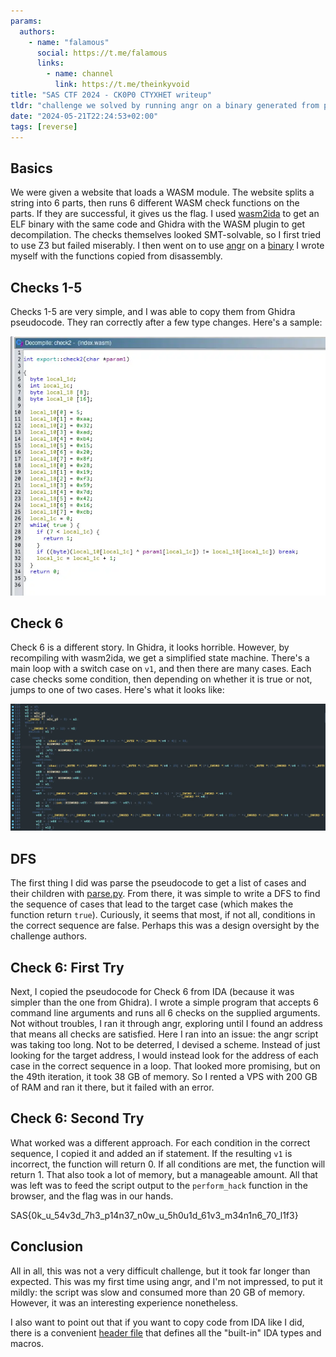 ```yaml
---
params:
  authors:
    - name: "falamous"
      social: https://t.me/falamous
      links:
        - name: channel
          link: https://t.me/theinkyvoid
title: "SAS CTF 2024 - CK0P0 CTYXHET writeup"
tldr: "challenge we solved by running angr on a binary generated from pseudocode of the wasm file"
date: "2024-05-21T22:24:53+02:00"
tags: [reverse]
---
```


## Basics

We were given a website that loads a WASM module. The website splits a string into 6 parts, then runs 6 different WASM check functions on the parts. If they are successful, it gives us the flag. I used [wasm2ida](https://github.com/vient/wasm2ida) to get an ELF binary with the same code and Ghidra with the WASM plugin to get decompilation. The checks themselves looked SMT-solvable, so I first tried to use Z3 but failed miserably. I then went on to use [angr](solve.py) on a [binary](sim.c) I wrote myself with the functions copied from disassembly.

## Checks 1-5

Checks 1-5 are very simple, and I was able to copy them from Ghidra pseudocode. They ran correctly after a few type changes. Here's a sample:

![Check 2 pseudocode](check2.webp)

## Check 6

Check 6 is a different story. In Ghidra, it looks horrible. However, by recompiling with wasm2ida, we get a simplified state machine. There's a main loop with a switch case on `v1`, and then there are many cases. Each case checks some condition, then depending on whether it is true or not, jumps to one of two cases. Here's what it looks like:

![Check 6 state machine](check6.webp)

## DFS

The first thing I did was parse the pseudocode to get a list of cases and their children with [parse.py](parse.py). From there, it was simple to write a DFS to find the sequence of cases that lead to the target case (which makes the function return `true`). Curiously, it seems that most, if not all, conditions in the correct sequence are false. Perhaps this was a design oversight by the challenge authors.

## Check 6: First Try

Next, I copied the pseudocode for Check 6 from IDA (because it was simpler than the one from Ghidra). I wrote a simple program that accepts 6 command line arguments and runs all 6 checks on the supplied arguments. Not without troubles, I ran it through angr, exploring until I found an address that means all checks are satisfied. Here I ran into an issue: the angr script was taking too long. Not to be deterred, I devised a scheme. Instead of just looking for the target address, I would instead look for the address of each case in the correct sequence in a loop. That looked more promising, but on the 49th iteration, it took 38 GB of memory. So I rented a VPS with 200 GB of RAM and ran it there, but it failed with an error.

## Check 6: Second Try

What worked was a different approach. For each condition in the correct sequence, I copied it and added an if statement. If the resulting `v1` is incorrect, the function will return 0. If all conditions are met, the function will return 1. That also took a lot of memory, but a manageable amount. All that was left was to feed the script output to the `perform_hack` function in the browser, and the flag was in our hands.

SAS{0k_u_54v3d_7h3_p14n37_n0w_u_5h0u1d_61v3_m34n1n6_70_l1f3}

## Conclusion

All in all, this was not a very difficult challenge, but it took far longer than expected. This was my first time using angr, and I'm not impressed, to put it mildly: the script was slow and consumed more than 20 GB of memory. However, it was an interesting experience nonetheless.

I also want to point out that if you want to copy code from IDA like I did, there is a convenient [header file](https://gist.github.com/Dliv3/d011325312292182a9674797761d2b41) that defines all the "built-in" IDA types and macros.
